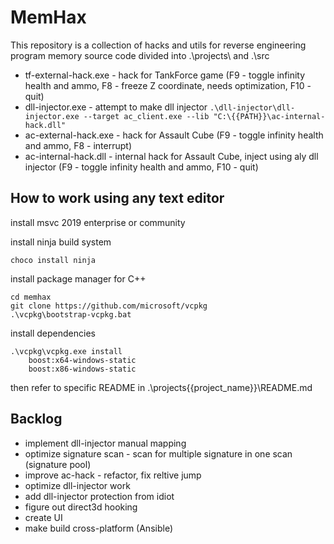 # MemHax
This repository is a collection of hacks and utils for reverse engineering program memory
source code divided into .\projects\ and .\src 

- tf-external-hack.exe - hack for TankForce game (F9 - toggle infinity health and ammo, F8 - freeze Z coordinate, needs optimization, F10 - quit)
- dll-injector.exe - attempt to make dll injector `.\dll-injector\dll-injector.exe --target ac_client.exe --lib "C:\{{PATH}}\ac-internal-hack.dll"`
- ac-external-hack.exe - hack for Assault Cube (F9 - toggle infinity health and ammo, F8 - interrupt)
- ac-internal-hack.dll - internal hack for Assault Cube, inject using aly dll injector (F9 - toggle infinity health and ammo, F10 - quit)

## How to work using any text editor

install msvc 2019 enterprise or community

install ninja build system

```
choco install ninja
```

install package manager for C++

```
cd memhax
git clone https://github.com/microsoft/vcpkg
.\vcpkg\bootstrap-vcpkg.bat
```

install dependencies

```
.\vcpkg\vcpkg.exe install
    boost:x64-windows-static
    boost:x86-windows-static
```

then refer to specific README in .\projects\{{project_name}}\README.md

## Backlog

- implement dll-injector manual mapping
- optimize signature scan - scan for multiple signature in one scan (signature pool)
- improve ac-hack - refactor, fix reltive jump
- optimize dll-injector work
- add dll-injector protection from idiot
- figure out direct3d hooking
- create UI
- make build cross-platform (Ansible)
